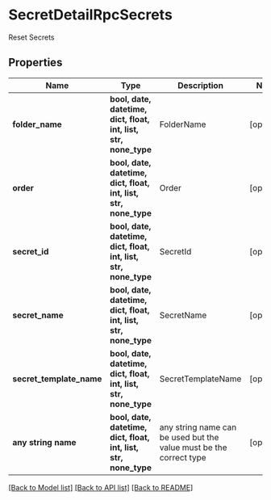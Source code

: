 # SecretDetailRpcSecrets

Reset Secrets

## Properties
Name | Type | Description | Notes
------------ | ------------- | ------------- | -------------
**folder_name** | **bool, date, datetime, dict, float, int, list, str, none_type** | FolderName | [optional] 
**order** | **bool, date, datetime, dict, float, int, list, str, none_type** | Order | [optional] 
**secret_id** | **bool, date, datetime, dict, float, int, list, str, none_type** | SecretId | [optional] 
**secret_name** | **bool, date, datetime, dict, float, int, list, str, none_type** | SecretName | [optional] 
**secret_template_name** | **bool, date, datetime, dict, float, int, list, str, none_type** | SecretTemplateName | [optional] 
**any string name** | **bool, date, datetime, dict, float, int, list, str, none_type** | any string name can be used but the value must be the correct type | [optional]

[[Back to Model list]](../README.md#documentation-for-models) [[Back to API list]](../README.md#documentation-for-api-endpoints) [[Back to README]](../README.md)


